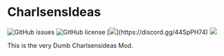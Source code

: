 # CharlsensIdeas

![GitHub issues](https://img.shields.io/github/issues/thecharlsen/charlsensideas.svg)
![GitHub license](https://img.shields.io/github/license/thecharlsen/charlsensideas.svg)
[![](https://img.shields.io/discord/824979507626508308.svg?)](https://discord.gg/44SpPH74)
[![](https://cf.way2muchnoise.eu/full_463138_downloads.svg)](https://www.curseforge.com/minecraft/mc-mods/charlsensideas)

This is the very Dumb Charlsensideas Mod.
